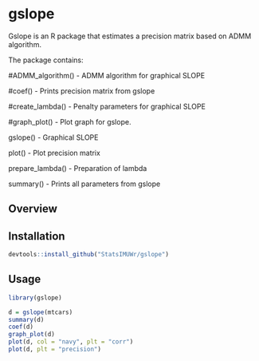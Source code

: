 # gslope

Gslope is an R package that estimates a precision matrix based on ADMM algorithm.

The package contains:

#ADMM_algorithm()  - ADMM algorithm for graphical SLOPE

#coef() - Prints precision matrix from gslope

#create_lambda() - Penalty parameters for graphical SLOPE

#graph_plot() - Plot graph for gslope.

gslope() - Graphical SLOPE

plot() - Plot precision matrix

prepare_lambda() - Preparation of lambda

summary() - Prints all parameters from gslope


## Overview


## Installation

```R
devtools::install_github("StatsIMUWr/gslope")
```

## Usage



```R
library(gslope)

d = gslope(mtcars)
summary(d)
coef(d)
graph_plot(d)
plot(d, col = "navy", plt = "corr")
plot(d, plt = "precision")
```
